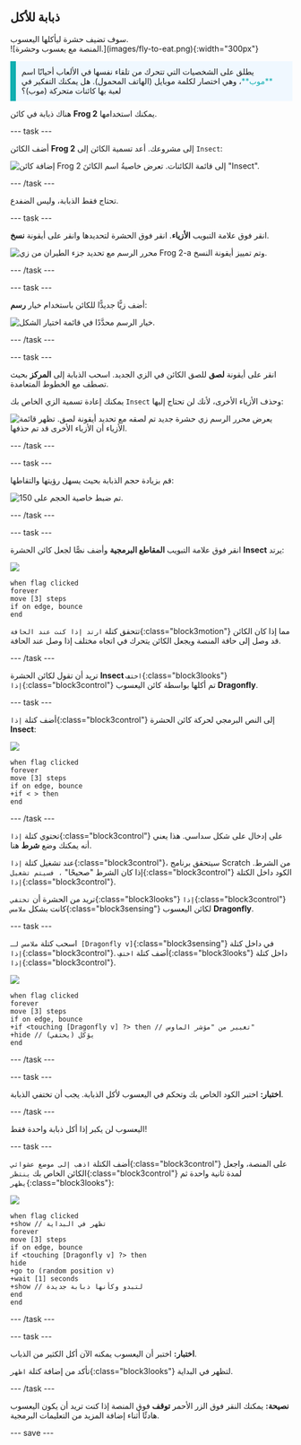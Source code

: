 ## ذبابة للأكل

<div style="display: flex; flex-wrap: wrap">
<div style="flex-basis: 200px; flex-grow: 1; margin-right: 15px;">
سوف تضيف حشرة ليأكلها اليعسوب. 
</div>
<div>
![المنصة مع يعسوب وحشرة.](images/fly-to-eat.png){:width="300px"}
</div>
</div>

<p style="border-left: solid; border-width:10px; border-color: #0faeb0; background-color: aliceblue; padding: 10px;">
يطلق على الشخصيات التي تتحرك من تلقاء نفسها في الألعاب أحيانًا اسم <span style="color: #0faeb0">**موب**</span>، وهي اختصار لكلمة موبايل (الهاتف المحمول). هل يمكنك التفكير في لعبة بها كائنات متحركة (موب)؟</p>

هناك ذبابة في كائن **Frog 2** يمكنك استخدامها.

--- task ---

أضف الكائن **Frog 2** إلى مشروعك. أعد تسمية الكائن إلى `Insect`:

![إضافة كائن Frog 2 إلى قائمة الكائنات. تعرض خاصيةُ اسم الكائنَ "Insect".](images/fly-sprite.png)


--- /task ---

تحتاج فقط الذبابة، وليس الضفدع.

--- task ---

انقر فوق علامة التبويب **الأزياء**. انقر فوق الحشرة لتحديدها وانقر على أيقونة **نسخ**.

![محرر الرسم مع تحديد جزء الطيران من زي Frog 2-a وتم تمييز أيقونة النسخ.](images/copy-fly.png)

--- /task ---

--- task ---

أضف زيًّا جديدًّا للكائن باستخدام خيار **رسم**:

![خيار الرسم محدَّدًا في قائمة اختيار الشكل.](images/paint-sprite.png)

--- /task ---

--- task ---

انقر على أيقونة **لصق** للصق الكائن في الزي الجديد. اسحب الذبابة إلى **المركز** بحيث تصطف مع الخطوط المتعامدة.

يمكنك إعادة تسمية الزي الخاص بك `Insect` وحذف الأزياء الأخرى، لأنك لن تحتاج إليها:

![يعرض محرر الرسم زي حشرة جديد تم لصقه مع تحديد أيقونة لصق. تظهر قائمة الأزياء أن الأزياء الأخرى قد تم حذفها.](images/fly-costume.png)

--- /task ---

--- task ---

قم بزيادة حجم الذبابة بحيث يسهل رؤيتها والتقاطها:

![تم ضبط خاصية الحجم على 150.](images/fly-size.png)

--- /task ---

--- task ---

انقر فوق علامة التبويب **المقاطع البرمجية** وأضف نصًّا لجعل كائن الحشرة **Insect** يرتد:

![](images/fly-icon.png)

```blocks3
when flag clicked
forever
move [3] steps
if on edge, bounce
end
```

تتحقق كتلة `ارتد إذا كنت عند الحافة`{:class="block3motion"} مما إذا كان الكائن قد وصل إلى حافة المنصة ويجعل الكائن يتحرك في اتجاه مختلف إذا وصل عند الحافة.

--- /task ---

تريد أن تقول لكائن الحشرة **Insect** `اختف`{:class="block3looks"} `إذا`{:class="block3control"} تم أكلها بواسطة كائن اليعسوب **Dragonfly**.

--- task ---

أضف كتلة `إذا`{:class="block3control"} إلى النص البرمجي لحركة كائن الحشرة **Insect**:

![](images/fly-icon.png)

```blocks3
when flag clicked
forever
move [3] steps
if on edge, bounce
+if < > then 
end
```
--- /task ---

تحتوي كتلة `إذا`{:class="block3control"} على إدخال على شكل سداسي. هذا يعني أنه يمكنك وضع **شرط** هنا.

عند تشغيل كتلة `إذا`{:class="block3control"}، سيتحقق برنامج Scratch من الشرط. إذا كان الشرط "صحيحًا" `، فسيتم تشغيل`{:class="block3control"} الكود داخل الكتلة `إذا`{:class="block3control"}.

تريد من الحشرة أن `تختفي`{:class="block3looks"} `إذا`{:class="block3control"} كانت بشكل `ملامس`{:class="block3sensing"} لكائن اليعسوب **Dragonfly**.

--- task ---

اسحب كتلة `ملامس لـ [Dragonfly v]`{:class="block3sensing"} في داخل كتلة `إذا`{:class="block3control"}. أضف كتلة `اختفِ`{:class="block3looks"} داخل كتلة `إذا`{:class="block3control"}.

![](images/fly-icon.png)

```blocks3
when flag clicked
forever
move [3] steps
if on edge, bounce
+if <touching [Dragonfly v] ?> then // تغيير من "مؤشر الماوس"
+hide // يؤكل (يختفي)
end
```

--- /task ---

--- task ---

**اختبار:** اختبر الكود الخاص بك وتحكم في اليعسوب لأكل الذبابة. يجب أن تختفي الذبابة.

--- /task ---

اليعسوب لن يكبر إذا أكل ذبابة واحدة فقط!

--- task ---

أضف الكتلة `اذهب إلى موضع عشوائي`{:class="block3control"} على المنصة، واجعل الكائن الخاص بك `ينتظر`{:class="block3control"} لمدة ثانية واحدة ثم `يظهر`{:class="block3looks"}:

![](images/fly-icon.png)

```blocks3
when flag clicked
+show // تظهر في البداية
forever
move [3] steps
if on edge, bounce
if <touching [Dragonfly v] ?> then
hide
+go to (random position v)
+wait [1] seconds
+show // لتبدو وكأنها ذبابة جديدة
end
end
```

--- /task ---

--- task ---

**اختبار:** اختبر أن اليعسوب يمكنه الآن أكل الكثير من الذباب.

تأكد من إضافة كتلة `اظهر`{:class="block3looks"} لتظهر في البداية.

--- /task ---

**نصيحة:** يمكنك النقر فوق الزر الأحمر **توقف** فوق المنصة إذا كنت تريد أن يكون اليعسوب هادئًا أثناء إضافة المزيد من التعليمات البرمجية.

--- save ---
